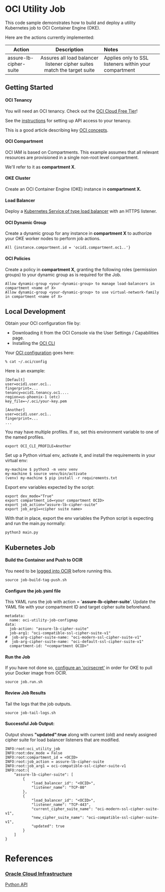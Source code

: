 # OCI Utility Job

This code sample demonstrates how to build and deploy a utility Kubernetes job to OCI Container Engine (OKE).


Here are the actions currently implemented:

| Action                 |                               Description                               | Notes                          |
|------------------------|:-----------------------------------------------------------------------:|:-------------------------------|
| assure-lb-cipher-suite | Assures all load balancer listener cipher suites match the target suite | Applies only to SSL listeners within your compartment |



## Getting Started

#### OCI Tenancy

You will need an OCI tenancy.  Check out the [OCI Cloud Free Tier](https://www.oracle.com/cloud/free/)!

See the [instructions](https://docs.oracle.com/en-us/iaas/tools/python/latest) for setting up API access to your tenancy.

This is a good article describing key [OCI concepts](https://blogs.oracle.com/developers/post/introduction-to-the-key-concepts-of-oracle-cloud-infrastructure).

#### OCI Compartment

OCI IAM is based on Compartments.  This example assumes that all relevant resources are 
provisioned in a single non-root level compartment.  

We'll refer to it as **compartment X**.

#### OKE Cluster

Create an OCI Container Engine (OKE) instance in **compartment X.**

#### Load Balancer

Deploy a [Kubernetes Service of type load balancer](https://docs.oracle.com/en-us/iaas/Content/ContEng/Tasks/contengcreatingloadbalancer.htm) with an HTTPS listener.  

#### OCI Dynamic Group

Create a dynamic group for any instance in **compartment X**  to authorize your OKE worker nodes to perform job actions. 

    All {instance.compartment.id = 'ocid1.compartment.oc1..'}

#### OCI Policies

Create a policy in **compartment X**, granting the following roles (permission groups) to your dynamic group as is
required for the Job.

    Allow dynamic-group <your-dynamic-group> to manage load-balancers in compartment <name of X>
    Allow dynamic-group <your-dynamic-group> to use virtual-network-family in compartment <name of X>



## Local Development

Obtain your OCI configuration file by:

- Downloading it from the OCI Console via the User Settings / Capabilities page. 
- Installing the [OCI CLI](https://enabling-cloud.github.io/oci-learning/manual/OciCliUpAndRunningOnWindows.html)

Your [OCI configuration](https://docs.oracle.com/en-us/iaas/tools/python/2.93.0/configuration.html) goes here:

    % cat ~/.oci/config
    
Here is an example:

    [Default]
    user=ocid1.user.oc1..
    fingerprint=...
    tenancy=ocid1.tenancy.oc1....
    region=us-phoenix-1 (etc)
    key_file=~/.oci/your-key.pem

    [Another]
    user=ocid1.user.oc1..
    fingerprint=...
    ...

You may have multiple profiles.  If so, set this environment 
variable to one of the named profiles.

    export OCI_CLI_PROFILE=Another

Set up a Python virtual env, activate it, and install the requirements in your virtual env:

    my-machine $ python3 -m venv venv
    my-machine $ source venv/bin/activate
    (venv) my-machine $ pip install -r requirements.txt

Export env variables expected by the script:

    export dev_mode="True"
    export compartment_id=<your compartment OCID>
    export job_action="assure-lb-cipher-suite"
    export job_arg1=<cipher suite name>

With that in place, export the env variables the Python script is expecting and run the main.py normally:

    python3 main.py

## Kubernetes Job

#### Build the Container and Push to OCIR

You need to be [logged into OCIR](https://docs.oracle.com/en-us/iaas/Content/Functions/Tasks/functionslogintoocir.htm) before running this.

    source job-build-tag-push.sh

#### Configure the job.yaml file

This YAML runs the job with action = '**assure-lb-cipher-suite**'.  Update the YAML file with your compartment ID and target cipher suite beforehand.

    metadata:
      name: oci-utility-job-configmap
    data:
      job-action: "assure-lb-cipher-suite"
      job-arg1: "oci-compatible-ssl-cipher-suite-v1"
    #  job-arg-cipher-suite-name: "oci-modern-ssl-cipher-suite-v1"
    #  job-arg-cipher-suite-name: "oci-default-ssl-cipher-suite-v1"
      compartment-id: "<compartment OCID>"



#### Run the Job

If you have not done so, [configure an 'ocirsecret'](https://docs.oracle.com/en-us/iaas/Content/ContEng/Tasks/contengpullingimagesfromocir.htm) in order for OKE to pull your Docker image from OCIR.

    source job.run.sh

#### Review Job Results

Tail the logs that the job outputs.

    source job-tail-logs.sh

#### Successful Job Output:

Output shows **"updated":true** along with current (old) and newly assigned cipher suite for load balancer listeners that are modified.


    INFO:root:oci_utility_job
    INFO:root:dev_mode = False
    INFO:root:compartment_id = <OCID>
    INFO:root:job_action = assure-lb-cipher-suite
    INFO:root:job_arg1 = oci-compatible-ssl-cipher-suite-v1
    INFO:root:{
        "assure-lb-cipher-suite": [
            {
                "load_balancer_id": "<OCID>",
                "listener_name": "TCP-80"
            },
            {
                "load_balancer_id": "<OCID>",
                "listener_name": "TCP-443",
                "current_cipher_suite_name": "oci-modern-ssl-cipher-suite-v1",
                "new_cipher_suite_name": "oci-compatible-ssl-cipher-suite-v1",
                "updated": true
            }
        ]
    }

# References

### [Oracle Cloud Infrastructure](https://www.oracle.com/cloud/)

[Python API](https://docs.oracle.com/en-us/iaas/tools/python/latest)

